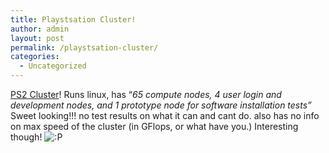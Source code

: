 ```yaml
---
title: Playstsation Cluster!
author: admin
layout: post
permalink: /playstsation-cluster/
categories:
  - Uncategorized
---
```

[PS2 Cluster][1]! Runs linux, has &#8220;*65 compute nodes, 4 user login and development nodes, and 1 prototype node for software installation tests&#8221;* Sweet looking!!! no test results on what it can and cant do. also has no info on max speed of the cluster (in GFlops, or what have you.) Interesting though! <img src="http://blog.lotas-smartman.net/wp-includes/images/smilies/icon_razz.gif" alt=":P" class="wp-smiley" />

 [1]: http://arrakis.ncsa.uiuc.edu/ps2/cluster.php